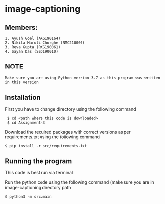 # image-captioning
## Members: 
    1. Ayush Goel (AXG190164)
    2. Nikita Maruti Chorghe (NMC210000)
    3. Reva Gupta (RXG190061)
    4. Sayan Das (SSD190010)

## NOTE 

    Make sure you are using Python version 3.7 as this program was written in this version
## Installation 

First you have to change directory using the following command
   
     $ cd <path where this code is downloaded>
     $ cd Assignment-3

Download the required packages with correct versions as per requirements.txt using the following command
    
    $ pip install -r src/requirements.txt

## Running the program

This code is best run via terminal

Run the python code using the following command (make sure you are in image-captioning directory path
    
    $ python3 -m src.main
